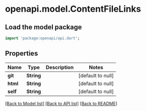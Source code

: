 # openapi.model.ContentFileLinks

## Load the model package
```dart
import 'package:openapi/api.dart';
```

## Properties
Name | Type | Description | Notes
------------ | ------------- | ------------- | -------------
**git** | **String** |  | [default to null]
**html** | **String** |  | [default to null]
**self** | **String** |  | [default to null]

[[Back to Model list]](../README.md#documentation-for-models) [[Back to API list]](../README.md#documentation-for-api-endpoints) [[Back to README]](../README.md)


